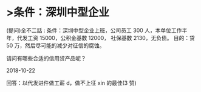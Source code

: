 # >条件：深圳中型企业

(提问)全不二話 : 条件：深圳中型企业上班，公司员工 300 人，本单位工作半年，代发工资 15000，公积金基数 12000， 社保基数 2130，无负债。 目的：贷 50 万，然后尽可能的减少对征信的腐蚀。

请问有哪些合适的信用贷产品呢？

2018-10-22

回答：以代发进件做工薪 d，做不上征 xin 的最佳(3 赞)